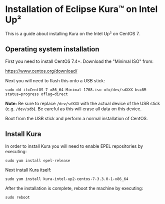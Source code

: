 # Installation of Eclipse Kura™ on Intel Up²

This is a guide about installing Kura on the Intel Up² on CentOS 7.

## Operating system installation

First you need to install CentOS 7.4+. Download the "Minimal ISO" from:

https://www.centos.org/download/

Next you will need to flash this onto a USB stick:

    sudo dd if=CentOS-7-x86_64-Minimal-1708.iso of=/dev/sdXXX bs=8M status=progress oflag=direct

**Note:** Be sure to replace `/dev/sdXXX` with the actual device of the USB stick (e.g. `/dev/sdb`).
Be careful as this will erase all data on this device.

Boot from the USB stick and perform a normal installation of CentOS.

## Install Kura

In order to install Kura you will need to enable EPEL repositories by executing:

    sudo yum install epel-release

Next install Kura itself:

    sudo yum install kura-intel-up2-centos-7-3.3.0-1-x86_64

After the installation is complete, reboot the machine by executing:

    sudo reboot
